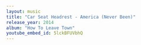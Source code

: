 ```yaml
---
layout: music
title: "Car Seat Headrest - America (Never Been)"
release_year: 2014
album: "How To Leave Town"
youtube_embed_id: 5lckBFUVbhQ
---
```

